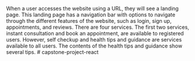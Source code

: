 When a user accesses the website using a URL, they will see a landing page. This landing page has a navigation bar with options to navigate through the different features of the website, such as login, sign up, appointments, and reviews. 
There are four services. The first two services, instant consultation and book an appointment, are available to registered users. However, self checkup and health tips and guidance are services available to all users. The contents of the health tips and guidance show several tips. #   c a p s t o n e - p r o j e c t - r e a c t  
 